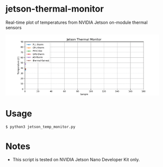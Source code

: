 # jetson-thermal-monitor
Real-time plot of temperatures from NVIDIA Jetson on-module thermal sensors

<img src="./jetson_temp_monitor.gif" alt="Screenshot" title="Screenshot">

# Usage
```
$ python3 jetson_temp_monitor.py
```

# Notes
- This script is tested on NVIDIA Jetson Nano Developer Kit only.
